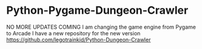 # Python-Pygame-Dungeon-Crawler
NO MORE UPDATES COMING
I am changing the game engine from Pygame to Arcade
I have a new repository for the new version
https://github.com/legotrainkid/Python-Dungeon-Crawler
